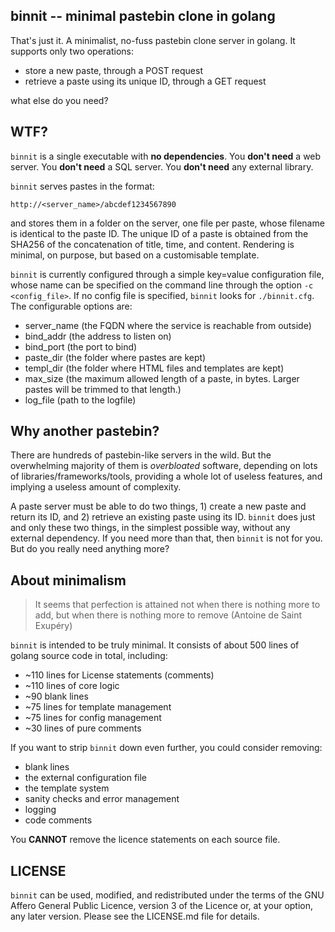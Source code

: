 ## binnit -- minimal pastebin clone in golang

That's just it. A minimalist, no-fuss pastebin clone server in
golang. It supports only two operations:

* store a new paste, through a POST request
* retrieve a paste using its unique ID, through a GET request

what else do you need? 

## WTF?

`binnit` is a single executable with **no dependencies**. You **don't
need** a web server. You **don't need** a SQL server. You **don't
need** any external library. 

`binnit` serves pastes in the format:

    http://<server_name>/abcdef1234567890

and stores them in a folder on the server, one file per paste, whose
filename is identical to the paste ID. The unique ID of a paste is
obtained from the SHA256 of the concatenation of title, time, and
content. Rendering is minimal, on purpose, but based on a customisable
template.

`binnit` is currently configured through a simple key=value
configuration file, whose name can be specified on the command line
through the option `-c <config_file>`. If no config file is specified,
`binnit` looks for `./binnit.cfg`. The configurable options are:

* server\_name  (the FQDN where the service is reachable from outside)
* bind\_addr (the address to listen on)
* bind\_port (the port to bind)
* paste\_dir (the folder where pastes are kept)
* templ\_dir (the folder where HTML files and templates are kept)
* max\_size (the maximum allowed length of a paste, in bytes. Larger
    pastes will be trimmed to that length.)
* log_file (path to the logfile)

## Why another pastebin?

There are hundreds of pastebin-like servers in the wild. But the
overwhelming majority of them is _overbloated_ software, depending on
lots of libraries/frameworks/tools, providing a whole lot of useless
features, and implying a useless amount of complexity. 

A paste server must be able to do two things, 1) create a new paste
and return its ID, and 2) retrieve an existing paste using its
ID. `binnit` does just and only these two things, in the simplest
possible way, without any external dependency. If you need more than
that, then `binnit` is not for you. But do you really need anything
more?

## About minimalism

> It seems that perfection is attained not when there is nothing more
> to add, but when there is nothing more to remove (Antoine de Saint
> Exupéry)

`binnit` is intended to be truly minimal. It consists of about 500
lines of golang source code in total, including:

* ~110 lines for License statements (comments)
* ~110 lines of core logic
* ~90 blank lines
* ~75 lines for template management
* ~75 lines for config management
* ~30 lines of pure comments

If you want to strip `binnit` down even further, you could consider
removing:

* blank lines
* the external configuration file
* the template system 
* sanity checks and error management
* logging 
* code comments

You **CANNOT** remove the licence statements on each source file.


## LICENSE

`binnit` can be used, modified, and redistributed under the terms of
the GNU Affero General Public Licence, version 3 of the Licence or, at
your option, any later version. Please see the LICENSE.md file for
details.

